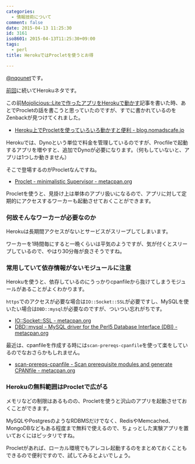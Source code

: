 ```yaml
---
categories:
  - 情報技術について
comment: false
date: 2015-04-13 11:25:30
id: 3161
iso8601: 2015-04-13T11:25:30+09:00
tags:
  - perl
title: HerokuではProcletを使うとお得

---
```


<p><a href="https://twitter.com/nqounet">@nqounet</a>です。</p>

<p><a href="http://www.nishimiyahara.net/2015/04/08/114023" title="Mojolicious::Liteで作ったアプリをHerokuで動かす">前回</a>に続いてHerokuネタです。</p>



<p>この前<a href="http://www.nishimiyahara.net/2015/04/08/114023" title="Mojolicious::Liteで作ったアプリをHerokuで動かす">Mojolicious::Liteで作ったアプリをHerokuで動かす</a>記事を書いた時、あとでProcletの話を書こうと思っていたのですが、すでに書かれているのをZenbackが見つけてくれました。</p>

<ul>
<li><a href="http://blog.nomadscafe.jp/2014/07/heroku-proclet.html">Heroku上でProcletを使っていろいろ動かすと便利 - blog.nomadscafe.jp</a></li>
</ul>

<p>Herokuでは、Dynoという単位で料金を管理しているのですが、Procfileで起動するアプリを増やすと、追加でDynoが必要になります。（何もしていないと、アプリは1つしか動きません）</p>

<p>そこで登場するのがProcletなんですね。</p>

<ul>
<li><a href="https://metacpan.org/pod/Proclet">Proclet - minimalistic Supervisor - metacpan.org</a></li>
</ul>

<p>Procletを使うと、見掛け上は単体のアプリ扱いになるので、アプリに対して定期的にアクセスするワーカーも起動させておくことができます。</p>

<h3>何故そんなワーカーが必要なのか</h3>

<p>Herokuは長期間アクセスがないとサービスがスリープしてしまいます。</p>

<p>ワーカーを1時間毎にすると一晩くらいは平気のようですが、気が付くとスリープしているので、やはり30分毎が良さそうですね。</p>

<h3>常用していて依存情報がないモジュールに注意</h3>

<p>Herokuを使うと、依存しているのにうっかりcpanfileから抜けてしまうモジュールがあることがよくわかります。</p>

<p><code>https</code>でのアクセスが必要な場合は<code>IO::Socket::SSL</code>が必要ですし、MySQLを使いたい場合は<code>DBD::mysql</code>が必要なのですが、ついつい忘れがちです。</p>

<ul>
<li><a href="https://metacpan.org/pod/IO::Socket::SSL">IO::Socket::SSL - metacpan.org</a></li>
<li><a href="https://metacpan.org/pod/DBD::mysql">DBD::mysql - MySQL driver for the Perl5 Database Interface (DBI) - metacpan.org</a></li>
</ul>

<p>最近は、cpanfileを作成する時には<code>scan-prereqs-cpanfile</code>を使って楽をしているのでなおさらかもしれません。</p>

<ul>
<li><a href="https://metacpan.org/pod/distribution/App-scan_prereqs_cpanfile/script/scan-prereqs-cpanfile">scan-prereqs-cpanfile - Scan prerequisite modules and generate CPANfile - metacpan.org</a></li>
</ul>

<h3>Herokuの無料範囲はProcletで広がる</h3>

<p>メモリなどの制限はあるものの、Procletを使うと沢山のアプリを起動させておくことができます。</p>

<p>MySQLやPostgresのようなRDBMSだけでなく、RedisやMemcached、MongoDBなどもある程度まで無料で使えるので、ちょっとした実験アプリを置いておくにはピッタリですね。</p>

<p>Procletがあれば、ローカル環境でもアレコレ起動するのをまとめておくこともできるので便利ですので、試してみるとよいでしょう。</p>
    	